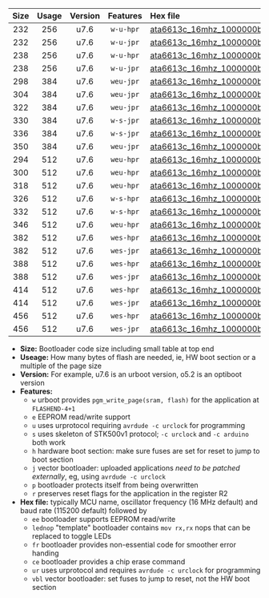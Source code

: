 |Size|Usage|Version|Features|Hex file|
|:-:|:-:|:-:|:-:|:--|
|232|256|u7.6|`w-u-hpr`|[ata6613c_16mhz_1000000bps_ur.hex](https://raw.githubusercontent.com/stefanrueger/urboot/main/ata6613c_16mhz_1000000bps_ur.hex)|
|232|256|u7.6|`w-u-jpr`|[ata6613c_16mhz_1000000bps_ur_vbl.hex](https://raw.githubusercontent.com/stefanrueger/urboot/main/ata6613c_16mhz_1000000bps_ur_vbl.hex)|
|238|256|u7.6|`w-u-hpr`|[ata6613c_16mhz_1000000bps_lednop_ur.hex](https://raw.githubusercontent.com/stefanrueger/urboot/main/ata6613c_16mhz_1000000bps_lednop_ur.hex)|
|238|256|u7.6|`w-u-jpr`|[ata6613c_16mhz_1000000bps_lednop_ur_vbl.hex](https://raw.githubusercontent.com/stefanrueger/urboot/main/ata6613c_16mhz_1000000bps_lednop_ur_vbl.hex)|
|298|384|u7.6|`weu-jpr`|[ata6613c_16mhz_1000000bps_ee_ur_vbl.hex](https://raw.githubusercontent.com/stefanrueger/urboot/main/ata6613c_16mhz_1000000bps_ee_ur_vbl.hex)|
|304|384|u7.6|`weu-jpr`|[ata6613c_16mhz_1000000bps_ee_lednop_ur_vbl.hex](https://raw.githubusercontent.com/stefanrueger/urboot/main/ata6613c_16mhz_1000000bps_ee_lednop_ur_vbl.hex)|
|322|384|u7.6|`weu-jpr`|[ata6613c_16mhz_1000000bps_ee_lednop_fr_ur_vbl.hex](https://raw.githubusercontent.com/stefanrueger/urboot/main/ata6613c_16mhz_1000000bps_ee_lednop_fr_ur_vbl.hex)|
|330|384|u7.6|`w-s-jpr`|[ata6613c_16mhz_1000000bps_vbl.hex](https://raw.githubusercontent.com/stefanrueger/urboot/main/ata6613c_16mhz_1000000bps_vbl.hex)|
|336|384|u7.6|`w-s-jpr`|[ata6613c_16mhz_1000000bps_lednop_vbl.hex](https://raw.githubusercontent.com/stefanrueger/urboot/main/ata6613c_16mhz_1000000bps_lednop_vbl.hex)|
|350|384|u7.6|`weu-jpr`|[ata6613c_16mhz_1000000bps_ee_lednop_fr_ce_ur_vbl.hex](https://raw.githubusercontent.com/stefanrueger/urboot/main/ata6613c_16mhz_1000000bps_ee_lednop_fr_ce_ur_vbl.hex)|
|294|512|u7.6|`weu-hpr`|[ata6613c_16mhz_1000000bps_ee_ur.hex](https://raw.githubusercontent.com/stefanrueger/urboot/main/ata6613c_16mhz_1000000bps_ee_ur.hex)|
|300|512|u7.6|`weu-hpr`|[ata6613c_16mhz_1000000bps_ee_lednop_ur.hex](https://raw.githubusercontent.com/stefanrueger/urboot/main/ata6613c_16mhz_1000000bps_ee_lednop_ur.hex)|
|318|512|u7.6|`weu-hpr`|[ata6613c_16mhz_1000000bps_ee_lednop_fr_ur.hex](https://raw.githubusercontent.com/stefanrueger/urboot/main/ata6613c_16mhz_1000000bps_ee_lednop_fr_ur.hex)|
|326|512|u7.6|`w-s-hpr`|[ata6613c_16mhz_1000000bps.hex](https://raw.githubusercontent.com/stefanrueger/urboot/main/ata6613c_16mhz_1000000bps.hex)|
|332|512|u7.6|`w-s-hpr`|[ata6613c_16mhz_1000000bps_lednop.hex](https://raw.githubusercontent.com/stefanrueger/urboot/main/ata6613c_16mhz_1000000bps_lednop.hex)|
|346|512|u7.6|`weu-hpr`|[ata6613c_16mhz_1000000bps_ee_lednop_fr_ce_ur.hex](https://raw.githubusercontent.com/stefanrueger/urboot/main/ata6613c_16mhz_1000000bps_ee_lednop_fr_ce_ur.hex)|
|382|512|u7.6|`wes-hpr`|[ata6613c_16mhz_1000000bps_ee.hex](https://raw.githubusercontent.com/stefanrueger/urboot/main/ata6613c_16mhz_1000000bps_ee.hex)|
|382|512|u7.6|`wes-jpr`|[ata6613c_16mhz_1000000bps_ee_vbl.hex](https://raw.githubusercontent.com/stefanrueger/urboot/main/ata6613c_16mhz_1000000bps_ee_vbl.hex)|
|388|512|u7.6|`wes-hpr`|[ata6613c_16mhz_1000000bps_ee_lednop.hex](https://raw.githubusercontent.com/stefanrueger/urboot/main/ata6613c_16mhz_1000000bps_ee_lednop.hex)|
|388|512|u7.6|`wes-jpr`|[ata6613c_16mhz_1000000bps_ee_lednop_vbl.hex](https://raw.githubusercontent.com/stefanrueger/urboot/main/ata6613c_16mhz_1000000bps_ee_lednop_vbl.hex)|
|414|512|u7.6|`wes-hpr`|[ata6613c_16mhz_1000000bps_ee_lednop_fr.hex](https://raw.githubusercontent.com/stefanrueger/urboot/main/ata6613c_16mhz_1000000bps_ee_lednop_fr.hex)|
|414|512|u7.6|`wes-jpr`|[ata6613c_16mhz_1000000bps_ee_lednop_fr_vbl.hex](https://raw.githubusercontent.com/stefanrueger/urboot/main/ata6613c_16mhz_1000000bps_ee_lednop_fr_vbl.hex)|
|456|512|u7.6|`wes-hpr`|[ata6613c_16mhz_1000000bps_ee_lednop_fr_ce.hex](https://raw.githubusercontent.com/stefanrueger/urboot/main/ata6613c_16mhz_1000000bps_ee_lednop_fr_ce.hex)|
|456|512|u7.6|`wes-jpr`|[ata6613c_16mhz_1000000bps_ee_lednop_fr_ce_vbl.hex](https://raw.githubusercontent.com/stefanrueger/urboot/main/ata6613c_16mhz_1000000bps_ee_lednop_fr_ce_vbl.hex)|

- **Size:** Bootloader code size including small table at top end
- **Useage:** How many bytes of flash are needed, ie, HW boot section or a multiple of the page size
- **Version:** For example, u7.6 is an urboot version, o5.2 is an optiboot version
- **Features:**
  + `w` urboot provides `pgm_write_page(sram, flash)` for the application at `FLASHEND-4+1`
  + `e` EEPROM read/write support
  + `u` uses urprotocol requiring `avrdude -c urclock` for programming
  + `s` uses skeleton of STK500v1 protocol; `-c urclock` and `-c arduino` both work
  + `h` hardware boot section: make sure fuses are set for reset to jump to boot section
  + `j` vector bootloader: uploaded applications *need to be patched externally*, eg, using `avrdude -c urclock`
  + `p` bootloader protects itself from being overwritten
  + `r` preserves reset flags for the application in the register R2
- **Hex file:** typically MCU name, oscillator frequency (16 MHz default) and baud rate (115200 default) followed by
  + `ee` bootloader supports EEPROM read/write
  + `lednop` "template" bootloader contains `mov rx,rx` nops that can be replaced to toggle LEDs
  + `fr` bootloader provides non-essential code for smoother error handing
  + `ce` bootloader provides a chip erase command
  + `ur` uses urprotocol and requires `avrdude -c urclock` for programming
  + `vbl` vector bootloader: set fuses to jump to reset, not the HW boot section

